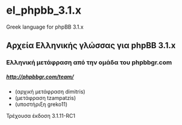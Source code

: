 # el_phpbb_3.1.x

Greek language for phpBB 3.1.x

Αρχεία Ελληνικής γλώσσας για phpBB 3.1.x
--------------------------------------

### Ελληνική μετάφραση από την ομάδα του phpbbgr.com
##### http://phpbbgr.com/team/

 * (αρχική μετάφραση dimitris)
 * (μετάφραση tzampatzis)
 * (υποστήριξη greko11)


Τρέχουσα έκδοση 3.1.11-RC1
